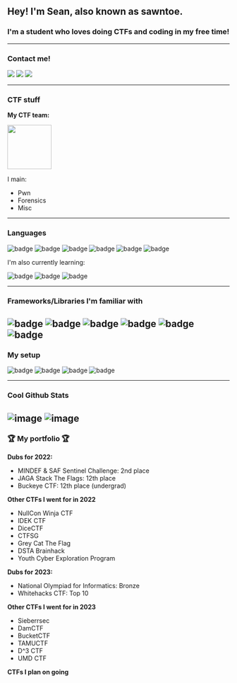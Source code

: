 ## Hey! I'm Sean, also known as sawntoe.

### I'm a student who loves doing CTFs and coding in my free time!

---
### Contact me!
[<img src="https://img.shields.io/badge/Discord-5865F2?style=for-the-badge&logo=discord&logoColor=white"/>](https://discordapp.com/users/924962383514984498/)
[<img src="https://img.shields.io/badge/matrix-000000?style=for-the-badge&logo=Matrix&logoColor=white" />](https://matrix.org)
[<img src="https://img.shields.io/badge/GnuPG_Public_Key-333?style=for-the-badge&logo=GNU Privacy Guard&logoColor=0093DD">](http://keyserver.ubuntu.com/pks/lookup?op=get&search=0x3dd5813ee5ac4125)

---
### CTF stuff
**My CTF team:**

[<img src="https://ctftime.org/static/images/ct/logo.svg" width="100px"/>](https://ctftime.org/team/20850)

I main:
- Pwn
- Forensics
- Misc

---
### Languages
![badge](https://img.shields.io/badge/C-00599C?style=for-the-badge&logo=c&logoColor=white)
![badge](https://img.shields.io/badge/C%23-239120?style=for-the-badge&logo=c-sharp&logoColor=white)
![badge](https://img.shields.io/badge/C%2B%2B-00599C?style=for-the-badge&logo=c%2B%2B&logoColor=white)
![badge](https://img.shields.io/badge/Python-FFD43B?style=for-the-badge&logo=python&logoColor=blue)
![badge](https://img.shields.io/badge/JavaScript-323330?style=for-the-badge&logo=javascript&logoColor=F7DF1E)
![badge](https://img.shields.io/badge/GNU%20Bash-4EAA25?style=for-the-badge&logo=GNU%20Bash&logoColor=white)

I'm also currently learning:

![badge](https://img.shields.io/badge/Rust-black?style=for-the-badge&logo=rust&logoColor=#E57324)
![badge](https://img.shields.io/badge/Go-00ADD8?style=for-the-badge&logo=go&logoColor=white)
![badge](https://img.shields.io/badge/Haskell-5D4F85?style=for-the-badge&logo=haskell&logoColor=white)

---
### Frameworks/Libraries I'm familiar with
![badge](https://img.shields.io/badge/Docker-2CA5E0?style=for-the-badge&logo=docker&logoColor=white)
![badge](https://img.shields.io/badge/Markdown-000000?style=for-the-badge&logo=markdown&logoColor=white)
![badge](https://img.shields.io/badge/Jupyter-F37626.svg?&style=for-the-badge&logo=Jupyter&logoColor=white)
![badge](https://img.shields.io/badge/Flask-000000?style=for-the-badge&logo=flask&logoColor=white)
![badge](https://img.shields.io/badge/GIT-E44C30?style=for-the-badge&logo=git&logoColor=white)
![badge](https://img.shields.io/badge/Selenium-43B02A?style=for-the-badge&logo=Selenium&logoColor=white)
---
### My setup

![badge](https://img.shields.io/badge/Arch_Linux-1793D1?style=for-the-badge&logo=arch-linux&logoColor=white)
![badge](https://img.shields.io/badge/NeoVim-%2357A143.svg?&style=for-the-badge&logo=neovim&logoColor=white)
![badge](https://img.shields.io/badge/Firefox_Browser-FF7139?style=for-the-badge&logo=Firefox-Browser&logoColor=white)
![badge](https://img.shields.io/badge/alacritty-F46D01?style=for-the-badge&logo=alacritty&logoColor=white)

---

### Cool Github Stats

![image](https://github-readme-stats-git-masterrstaa-rickstaa.vercel.app/api?username=TeoSean&theme=tokyonight)
![image](https://github-readme-streak-stats.herokuapp.com/?user=TeoSean&theme=tokyonight)
---

### 🏆 My portfolio 🏆

**Dubs for 2022:**
- MINDEF & SAF Sentinel Challenge: 2nd place
- JAGA Stack The Flags: 12th place
- Buckeye CTF: 12th place (undergrad)

**Other CTFs I went for in 2022**
- NullCon Winja CTF
- IDEK CTF
- DiceCTF
- CTFSG
- Grey Cat The Flag
- DSTA Brainhack
- Youth Cyber Exploration Program

**Dubs for 2023:**
- National Olympiad for Informatics: Bronze
- Whitehacks CTF: Top 10

**Other CTFs I went for in 2023**
- Sieberrsec
- DamCTF
- BucketCTF
- TAMUCTF
- D^3 CTF
- UMD CTF
<portfolio-completed>
</portfolio-completed>

**CTFs I plan on going**
<portfolio-incomplete>
</portfolio-incomplete>


